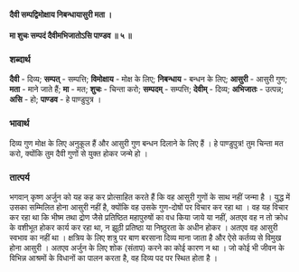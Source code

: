 #### दैवी सम्पद्विमोक्षाय निबन्धायासुरी मता ।
#### मा शुचः सम्पदं दैवीमभिजातोऽसि पाण्डव ॥ ५ ॥

### शब्दार्थ

**दैवी** - दिव्य; **सम्पत्** - सम्पत्ति; **विमोक्षाय** - मोक्ष के लिए; **निबन्धाय** - बन्धन के लिए; **आसुरी** - आसुरी गुण; **मता** - माने जाते हैं; **मा** - मत; **शुचः** - चिन्ता करो; **सम्पदम्** - सम्पत्ति; **देवीम्** - दिव्य; **अभिजातः** - उत्पन्न; **असि** - हो; **पाण्डव** - हे पाण्डुपुत्र ।

### भावार्थ

दिव्य गुण मोक्ष के लिए अनुकूल हैं और आसुरी गुण बन्धन दिलाने के लिए हैं । हे पाण्डुपुत्र! तुम चिन्ता मत करो, क्योंकि तुम दैवी गुणों से युक्त होकर जन्मे हो ।

### तात्पर्य

भगवान् कृष्ण अर्जुन को यह कह कर प्रोत्साहित करते हैं कि वह आसुरी गुणों के साथ नहीं जन्मा है । युद्ध में उसका सम्मिलित होना आसुरी नहीं है, क्योंकि वह उसके गुण-दोषों पर विचार कर रहा था । वह यह विचार कर रहा था कि भीष्म तथा द्रोण जैसे प्रतिष्ठित महापुरुषों का वध किया जाये या नहीं, अतएव वह न तो क्रोध के वशीभूत होकर कार्य कर रहा था, न झूठी प्रतिष्ठा या निष्ठुरता के अधीन होकर । अतएव वह आसुरी स्वभाव का नहीं था । क्षत्रिय के लिए शत्रु पर बाण बरसाना दिव्य माना जाता है और ऐसे कर्तव्य से विमुख होना आसुरी । अतएव अर्जुन के लिए शोक (संताप) करने का कोई कारण न था । जो कोई भी जीवन के विभिन्न आश्रमों के विधानों का पालन करता है, वह दिव्य पद पर स्थित होता है ।